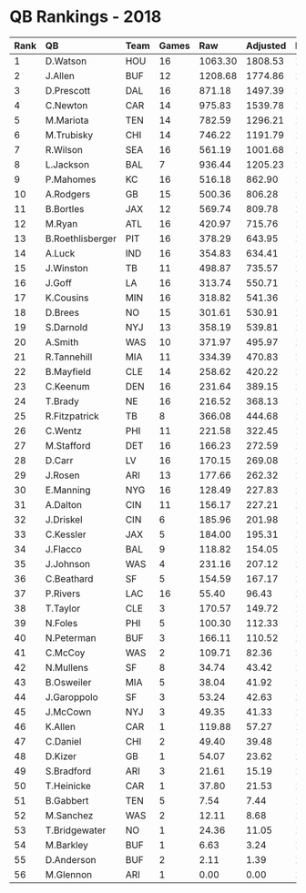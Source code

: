 # QB Rankings - 2018

| Rank | QB               | Team | Games | Raw     | Adjusted | Difficulty | Avg/Game | Normalized |
| :----| :----------------| :----| :-----| :-------| :--------| :----------| :--------| :----------|
| 1    | D.Watson         | HOU  | 16    | 1063.30 | 1808.53  | 1.000      | 113.03   | 103.39     |
| 2    | J.Allen          | BUF  | 12    | 1208.68 | 1774.86  | 1.000      | 147.90   | 94.78      |
| 3    | D.Prescott       | DAL  | 16    | 871.18  | 1497.39  | 1.000      | 93.59    | 91.57      |
| 4    | C.Newton         | CAR  | 14    | 975.83  | 1539.78  | 1.000      | 109.98   | 90.14      |
| 5    | M.Mariota        | TEN  | 14    | 782.59  | 1296.21  | 1.000      | 92.59    | 81.36      |
| 6    | M.Trubisky       | CHI  | 14    | 746.22  | 1191.79  | 1.000      | 85.13    | 77.60      |
| 7    | R.Wilson         | SEA  | 16    | 561.19  | 1001.68  | 1.000      | 62.61    | 72.74      |
| 8    | L.Jackson        | BAL  | 7     | 936.44  | 1205.23  | 1.000      | 172.18   | 67.58      |
| 9    | P.Mahomes        | KC   | 16    | 516.18  | 862.90   | 1.000      | 53.93    | 67.46      |
| 10   | A.Rodgers        | GB   | 15    | 500.36  | 806.28   | 1.000      | 53.75    | 64.53      |
| 11   | B.Bortles        | JAX  | 12    | 569.74  | 809.78   | 1.000      | 67.48    | 62.10      |
| 12   | M.Ryan           | ATL  | 16    | 420.97  | 715.76   | 1.000      | 44.74    | 61.87      |
| 13   | B.Roethlisberger | PIT  | 16    | 378.29  | 643.95   | 1.000      | 40.25    | 59.14      |
| 14   | A.Luck           | IND  | 16    | 354.83  | 634.41   | 1.000      | 39.65    | 58.78      |
| 15   | J.Winston        | TB   | 11    | 498.87  | 735.57   | 1.000      | 66.87    | 58.73      |
| 16   | J.Goff           | LA   | 16    | 313.74  | 550.71   | 1.000      | 34.42    | 55.60      |
| 17   | K.Cousins        | MIN  | 16    | 318.82  | 541.36   | 1.000      | 33.84    | 55.24      |
| 18   | D.Brees          | NO   | 15    | 301.61  | 530.91   | 1.000      | 35.39    | 54.33      |
| 19   | S.Darnold        | NYJ  | 13    | 358.19  | 539.81   | 1.000      | 41.52    | 53.55      |
| 20   | A.Smith          | WAS  | 10    | 371.97  | 495.97   | 1.000      | 49.60    | 50.29      |
| 21   | R.Tannehill      | MIA  | 11    | 334.39  | 470.83   | 1.000      | 42.80    | 50.07      |
| 22   | B.Mayfield       | CLE  | 14    | 258.62  | 420.22   | 1.000      | 30.02    | 49.81      |
| 23   | C.Keenum         | DEN  | 16    | 231.64  | 389.15   | 1.000      | 24.32    | 49.46      |
| 24   | T.Brady          | NE   | 16    | 216.52  | 368.13   | 1.000      | 23.01    | 48.66      |
| 25   | R.Fitzpatrick    | TB   | 8     | 366.08  | 444.68   | 1.000      | 55.58    | 47.48      |
| 26   | C.Wentz          | PHI  | 11    | 221.58  | 322.45   | 1.000      | 29.31    | 45.22      |
| 27   | M.Stafford       | DET  | 16    | 166.23  | 272.59   | 1.000      | 17.04    | 45.03      |
| 28   | D.Carr           | LV   | 16    | 170.15  | 269.08   | 1.000      | 16.82    | 44.90      |
| 29   | J.Rosen          | ARI  | 13    | 177.66  | 262.32   | 1.000      | 20.18    | 43.85      |
| 30   | E.Manning        | NYG  | 16    | 128.49  | 227.83   | 1.000      | 14.24    | 43.33      |
| 31   | A.Dalton         | CIN  | 11    | 156.17  | 227.21   | 1.000      | 20.66    | 42.11      |
| 32   | J.Driskel        | CIN  | 6     | 185.96  | 201.98   | 1.000      | 33.66    | 39.86      |
| 33   | C.Kessler        | JAX  | 5     | 184.00  | 195.31   | 1.000      | 39.06    | 39.33      |
| 34   | J.Flacco         | BAL  | 9     | 118.82  | 154.05   | 1.000      | 17.12    | 39.32      |
| 35   | J.Johnson        | WAS  | 4     | 231.16  | 207.12   | 1.000      | 51.78    | 39.19      |
| 36   | C.Beathard       | SF   | 5     | 154.59  | 167.17   | 1.000      | 33.43    | 38.66      |
| 37   | P.Rivers         | LAC  | 16    | 55.40   | 96.43    | 1.000      | 6.03     | 38.34      |
| 38   | T.Taylor         | CLE  | 3     | 170.57  | 149.72   | 1.000      | 49.91    | 37.59      |
| 39   | N.Foles          | PHI  | 5     | 100.30  | 112.33   | 1.000      | 22.47    | 37.35      |
| 40   | N.Peterman       | BUF  | 3     | 166.11  | 110.52   | 1.000      | 36.84    | 36.82      |
| 41   | C.McCoy          | WAS  | 2     | 109.71  | 82.36    | 1.000      | 41.18    | 36.04      |
| 42   | N.Mullens        | SF   | 8     | 34.74   | 43.42    | 1.000      | 5.43     | 35.92      |
| 43   | B.Osweiler       | MIA  | 5     | 38.04   | 41.92    | 1.000      | 8.38     | 35.67      |
| 44   | J.Garoppolo      | SF   | 3     | 53.24   | 42.63    | 1.000      | 14.21    | 35.50      |
| 45   | J.McCown         | NYJ  | 3     | 49.35   | 41.33    | 1.000      | 13.78    | 35.48      |
| 46   | K.Allen          | CAR  | 1     | 119.88  | 57.27    | 1.000      | 57.27    | 35.39      |
| 47   | C.Daniel         | CHI  | 2     | 49.40   | 39.48    | 1.000      | 19.74    | 35.33      |
| 48   | D.Kizer          | GB   | 1     | 54.07   | 23.62    | 1.000      | 23.62    | 34.97      |
| 49   | S.Bradford       | ARI  | 3     | 21.61   | 15.19    | 1.000      | 5.06     | 34.97      |
| 50   | T.Heinicke       | CAR  | 1     | 37.80   | 21.53    | 1.000      | 21.53    | 34.94      |
| 51   | B.Gabbert        | TEN  | 5     | 7.54    | 7.44     | 1.000      | 1.49     | 34.85      |
| 52   | M.Sanchez        | WAS  | 2     | 12.11   | 8.68     | 1.000      | 4.34     | 34.82      |
| 53   | T.Bridgewater    | NO   | 1     | 24.36   | 11.05    | 1.000      | 11.05    | 34.81      |
| 54   | M.Barkley        | BUF  | 1     | 6.63    | 3.24     | 1.000      | 3.24     | 34.72      |
| 55   | D.Anderson       | BUF  | 2     | 2.11    | 1.39     | 1.000      | 0.70     | 34.70      |
| 56   | M.Glennon        | ARI  | 1     | 0.00    | 0.00     | 1.000      | 0.00     | 34.67      |

